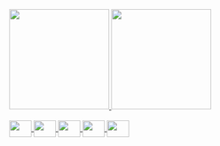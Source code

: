 <div>
    <a href = "https://github.com/RukasuDesuu">
    <img height="180em" src="https://github-readme-stats.vercel.app/api?username=RukasuDesuu&show_icons=true&theme=midnight-purple&include_all_commits=true&count_private=true"/>
    <img height="180em" src="https://github-readme-stats.vercel.app/api/top-langs/?username=RukasuDesuu&layout=compact&langs_count=7&theme=midnight-purple"/>
</div>

<div style="display: inline_block"><br>
  <img align="center" alt="" height="30" width="40" src="https://img.shields.io/badge/Python-3776AB?style=for-the-badge&logo=python&logoColor=white">
  <img align="center" alt="" height="30" width="40" src="https://img.shields.io/badge/Godot-478CBF?style=for-the-badge&logo=GodotEngine&logoColor=white">
  <img align="center" alt="" height="30" width="40" src="https://img.shields.io/badge/Arduino-00979D?style=for-the-badge&logo=Arduino&logoColor=white" />
  <img align="center" alt="" height="30" width="40" src="https://img.shields.io/badge/Unity-100000?style=for-the-badge&logo=unity&logoColor=white" />
  <img align="center" alt="" height="30" width="40" src=https://img.shields.io/badge/Visual_Studio_Code-0078D4?style=for-the-badge&logo=visual%20studio%20code&logoColor=white />

</div>
